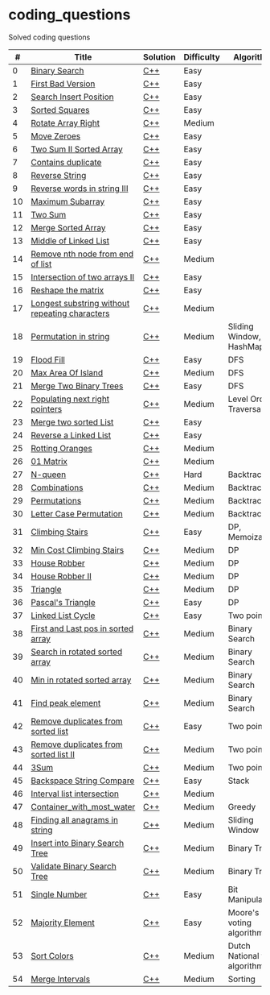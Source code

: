 # coding_questions
Solved coding questions

| # | Title | Solution | Difficulty | Algorithm |
|---| ----- | -------- | ---------- | --------- |
|0|[Binary Search](https://leetcode.com/problems/binary-search/) | [C++](./LeetCode/0.Binary_Search)|Easy|
|1|[First Bad Version](https://leetcode.com/problems/first-bad-version/) | [C++](./LeetCode/1.first_Bad_Version)|Easy|
|2|[Search Insert Position](https://leetcode.com/problems/search-insert-position) | [C++](./LeetCode/2.Search_insert_position)|Easy|
|3|[Sorted Squares](https://leetcode.com/problems/squares-of-a-sorted-array) | [C++](./LeetCode/3.Sorted_squares)|Easy|
|4|[Rotate Array Right](https://leetcode.com/problems/rotate-array/) | [C++](./LeetCode/4.Rotate_Array_Right)|Medium|
|5|[Move Zeroes](https://leetcode.com/problems/move-zeroes/) | [C++](./LeetCode/5.Move_zeroes)|Easy|
|6|[Two Sum II Sorted Array](https://leetcode.com/problems/two-sum-ii-input-array-is-sorted/) | [C++](./LeetCode/6.Two_Sum_II_sorted_array)|Easy|
|7|[Contains duplicate](https://leetcode.com/problems/contains-duplicate/) | [C++](./LeetCode/7.Contains_duplicate)|Easy|
|8|[Reverse String](https://leetcode.com/problems/reverse-string) | [C++](./LeetCode/8.Reverse_string)|Easy|
|9|[Reverse words in string III](https://leetcode.com/problems/reverse-words-in-a-string-iii/) | [C++](./LeetCode/9.Reverse_words_in_string_III)|Easy|
|10|[Maximum Subarray](https://leetcode.com/problems/maximum-subarray) | [C++](./LeetCode/10.Maximum_subarray)|Easy|
|11|[Two Sum](https://leetcode.com/problems/two-sum/) | [C++](./LeetCode/11.Two_sum)|Easy|
|12|[Merge Sorted Array](https://leetcode.com/problems/merge-sorted-array/) | [C++](./LeetCode/12.Merge_sorted_array)|Easy|
|13|[Middle of Linked List](https://leetcode.com/problems/middle-of-the-linked-list/) | [C++](./LeetCode/13.Middle_of_Linked_List)|Easy|
|14|[Remove nth node from end of list](https://leetcode.com/problems/remove-nth-node-from-end-of-list/) | [C++](./LeetCode/14.Remove_nth_node_from_end_of_list)|Medium|
|15|[Intersection of two arrays II](https://leetcode.com/problems/intersection-of-two-arrays-ii/) | [C++](./LeetCode/15.Intersection_of_two_arrays_II)|Easy|
|16|[Reshape the matrix](https://leetcode.com/problems/reshape-the-matrix/) | [C++](./LeetCode/16.Reshape_the_matrix)|Easy|
|17|[Longest substring without repeating characters](https://leetcode.com/problems/longest-substring-without-repeating-characters/) | [C++](./LeetCode/17.Longest_substring_without_repeating_characters)|Medium|
|18|[Permutation in string](https://leetcode.com/problems/permutation-in-string/) | [C++](./LeetCode/18.Permutation_in_string)|Medium|Sliding Window, HashMap|
|19|[Flood Fill](https://leetcode.com/problems/flood-fill/) | [C++](./LeetCode/19.Flood_fill)|Easy|DFS|
|20|[Max Area Of Island](https://leetcode.com/problems/max-area-of-island/) | [C++](./LeetCode/20.Max_area_of_island)|Medium|DFS|
|21|[Merge Two Binary Trees](https://leetcode.com/problems/merge-two-binary-trees/) | [C++](./LeetCode/21.Merge_two_binary_trees)|Easy|DFS|
|22|[Populating next right pointers](https://leetcode.com/problems/populating-next-right-pointers-in-each-node/) | [C++](./LeetCode/22.Populating_next_right_pointers)|Medium|Level Order Traversal|
|23|[Merge two sorted List](https://leetcode.com/problems/merge-two-sorted-lists/) | [C++](./LeetCode/23.Merge_two_sorted_LL)|Easy|
|24|[Reverse a Linked List](https://leetcode.com/problems/reverse-linked-list/) | [C++](./LeetCode/24.Reverse_a_LL)|Easy|
|25|[Rotting Oranges](https://leetcode.com/problems/rotting-oranges/) | [C++](./LeetCode/25.Rotting_oranges)|Medium|
|26|[01 Matrix](https://leetcode.com/problems/01-matrix/) | [C++](./LeetCode/26.01_matrix)|Medium|
|27|[N-queen](https://leetcode.com/problems/n-queens/) | [C++](./LeetCode/27.N-queen)|Hard|Backtracking|
|28|[Combinations](https://leetcode.com/problems/combinations/) | [C++](./LeetCode/28.Combinations)|Medium|Backtracking|
|29|[Permutations](https://leetcode.com/problems/permutations/) | [C++](./LeetCode/29.Permutations)|Medium|Backtracking|
|30|[Letter Case Permutation](https://leetcode.com/problems/letter-case-permutation/) | [C++](./LeetCode/30.Letter_case_permutation)|Medium|Backtracking|
|31|[Climbing Stairs](https://leetcode.com/problems/climbing-stairs/) | [C++](./LeetCode/31.Climbing_stairs)|Easy|DP, Memoization|
|32|[Min Cost Climbing Stairs](https://leetcode.com/problems/min-cost-climbing-stairs/) | [C++](./LeetCode/32.Min_cost_climbing_stairs)|Medium|DP|
|33|[House Robber](https://leetcode.com/problems/house-robber/) | [C++](./LeetCode/33.House_robber)|Medium|DP|
|34|[House Robber II](https://leetcode.com/problems/house-robber-ii/) | [C++](./LeetCode/34.House_robber_II)|Medium|DP|
|35|[Triangle](https://leetcode.com/problems/triangle/) | [C++](./LeetCode/35.Triangle)|Medium|DP|
|36|[Pascal's Triangle](https://leetcode.com/problems/pascals-triangle/) | [C++](./LeetCode/36.Pascal's_triangle)|Easy|DP|
|37|[Linked List Cycle](https://leetcode.com/problems/linked-list-cycle/) | [C++](./LeetCode/37.Linked_list_cycle)|Easy|Two pointer|
|38|[First and Last pos in sorted array](https://leetcode.com/problems/find-first-and-last-position-of-element-in-sorted-array/) | [C++](./LeetCode/38.First_and_last_pos_sorted_array)|Medium|Binary Search|
|39|[Search in rotated sorted array](https://leetcode.com/problems/search-in-rotated-sorted-array/) | [C++](./LeetCode/39.Search_in_rotated_sorted_array)|Medium|Binary Search|
|40|[Min in rotated sorted array](https://leetcode.com/problems/find-minimum-in-rotated-sorted-array/) | [C++](./LeetCode/40.Min_in_rotated_sorted_array)|Medium|Binary Search|
|41|[Find peak element](https://leetcode.com/problems/find-peak-element/) | [C++](./LeetCode/41.Find_peak_element)|Medium|Binary Search|
|42|[Remove duplicates from sorted list](https://leetcode.com/problems/remove-duplicates-from-sorted-list/) | [C++](./LeetCode/42.Remove_duplicates_from_sorted_list)|Easy|Two pointers|
|43|[Remove duplicates from sorted list II](https://leetcode.com/problems/remove-duplicates-from-sorted-list-ii/) | [C++](./LeetCode/43.Remove_duplicates_from_sorted_list_II)|Medium|Two pointers|
|44|[3Sum](https://leetcode.com/problems/3sum/) | [C++](./LeetCode/44.3Sum)|Medium|Two pointers|
|45|[Backspace String Compare](https://leetcode.com/problems/backspace-string-compare/) | [C++](./LeetCode/45.Backspace_string_compare)|Easy|Stack|
|46|[Interval list intersection](https://leetcode.com/problems/interval-list-intersections/) | [C++](./LeetCode/46.Interval_list_intersection)|Medium||
|47|[Container_with_most_water](https://leetcode.com/problems/container-with-most-water/) | [C++](./LeetCode/47.Container_with_most_water)|Medium|Greedy|
|48|[Finding all anagrams in string](https://leetcode.com/problems/find-all-anagrams-in-a-string/) | [C++](./LeetCode/48.Finding_all_anagrams_in_string)|Medium|Sliding Window|
|49|[Insert into Binary Search Tree](https://leetcode.com/problems/insert-into-a-binary-search-tree/) | [C++](./LeetCode/49.Insert_into_binary_search_tree)|Medium|Binary Tree|
|50|[Validate Binary Search Tree](https://leetcode.com/problems/validate-binary-search-tree/) | [C++](./LeetCode/50.Validate_binary_search_tree)|Medium|Binary Tree|
|51|[Single Number](https://leetcode.com/problems/single-number/) | [C++](./LeetCode/51.Single_number)|Easy|Bit Manipulation|
|52|[Majority Element](https://leetcode.com/problems/majority-element/) | [C++](./LeetCode/52.Majority_element)|Easy|Moore's voting algorithm|
|53|[Sort Colors](https://leetcode.com/problems/sort-colors/) | [C++](./LeetCode/53.Sort_colors)|Medium|Dutch National flag algorithm|
|54|[Merge Intervals](https://leetcode.com/problems/merge-intervals/) | [C++](./LeetCode/54.Merge_intervals)|Medium|Sorting|




